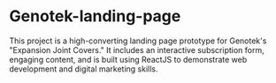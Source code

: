 # Genotek-landing-page
This project is a high-converting landing page prototype for Genotek's "Expansion Joint Covers." It includes an interactive subscription form, engaging content, and is built using ReactJS to demonstrate web development and digital marketing skills.
